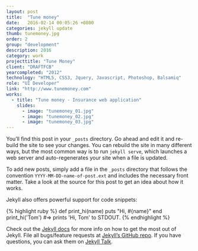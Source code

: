 ```yaml
---
layout: post
title:  "Tune money"
date:   2016-02-14 00:05:26 +0800
categories: jekyll update
thumb: tunemoney.jpg
order: 2
group: "development"
description: 2016
category: work
projecttitle: "Tune Money"
client: "DRAFTFCB"
yearcompleted: "2012"
technology: "HTML5, CSS3, Jquery, Javascript, Photoshop, Balsamiq"
role: "UI Developer"
link: "http://www.tunemoney.com"
works:
  - title: "Tune money - Insurance web application"
    slides:
      - image: "tunemoney_01.jpg"
      - image: "tunemoney_02.jpg"
      - image: "tunemoney_03.jpg"
---
```

You’ll find this post in your `_posts` directory. Go ahead and edit it and re-build the site to see your changes. You can rebuild the site in many different ways, but the most common way is to run `jekyll serve`, which launches a web server and auto-regenerates your site when a file is updated.

To add new posts, simply add a file in the `_posts` directory that follows the convention `YYYY-MM-DD-name-of-post.ext` and includes the necessary front matter. Take a look at the source for this post to get an idea about how it works.

Jekyll also offers powerful support for code snippets:

{% highlight ruby %}
def print_hi(name)
  puts "Hi, #{name}"
end
print_hi('Tom')
#=> prints 'Hi, Tom' to STDOUT.
{% endhighlight %}

Check out the [Jekyll docs][jekyll-docs] for more info on how to get the most out of Jekyll. File all bugs/feature requests at [Jekyll’s GitHub repo][jekyll-gh]. If you have questions, you can ask them on [Jekyll Talk][jekyll-talk].

[jekyll-docs]: http://jekyllrb.com/docs/home
[jekyll-gh]:   https://github.com/jekyll/jekyll
[jekyll-talk]: https://talk.jekyllrb.com/
